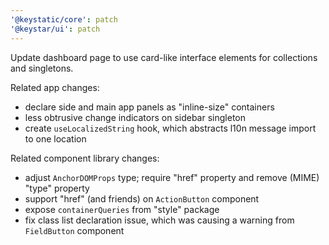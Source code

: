 ```yaml
---
'@keystatic/core': patch
'@keystar/ui': patch
---
```


Update dashboard page to use card-like interface elements for collections and singletons.

Related app changes:

- declare side and main app panels as "inline-size" containers
- less obtrusive change indicators on sidebar singleton
- create `useLocalizedString` hook, which abstracts l10n message import to one location

Related component library changes:

- adjust `AnchorDOMProps` type; require "href" property and remove (MIME) "type" property
- support "href" (and friends) on `ActionButton` component
- expose `containerQueries` from "style" package
- fix class list declaration issue, which was causing a warning from `FieldButton` component
